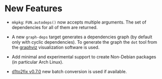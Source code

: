 New Features
============

* `mkpkg`: `FUN.autodeps()` now accepts multiple arguments. The set of
  dependencies for all of them are returned.

* A new `graph-deps` target generates a dependencies graph (by default only with
  cyclic dependencies). To generate the graph the `dot` tool from the
  [graphviz](http://www.graphviz.org/) visualization software is used.

* Add minimal and experimental support to create Non-Debian packages (in
  particular Arch Linux).

* [d1to2fix v0.7.0](https://github.com/sociomantic-tsunami/d1to2fix/releases/tag/v0.7.0)
  new batch conversion is used if available.


